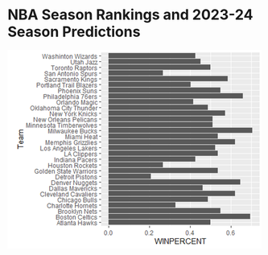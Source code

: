 # NBA Season Rankings and 2023-24 Season Predictions

![Graph1](https://github.com/isaiaherb/nba-predictions-2023-24/blob/main/images/Screenshot%202024-06-28%20111733.png?raw=true)
